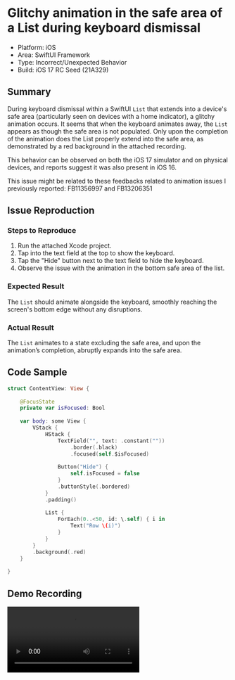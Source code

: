 # Glitchy animation in the safe area of a List during keyboard dismissal

- Platform: iOS
- Area: SwiftUI Framework
- Type: Incorrect/Unexpected Behavior
- Build: iOS 17 RC Seed (21A329)

## Summary

During keyboard dismissal within a SwiftUI `List` that extends into a device's safe area (particularly seen on devices with a home indicator), a glitchy animation occurs. It seems that when the keyboard animates away, the `List` appears as though the safe area is not populated. Only upon the completion of the animation does the List properly extend into the safe area, as demonstrated by a red background in the attached recording.

This behavior can be observed on both the iOS 17 simulator and on physical devices, and reports suggest it was also present in iOS 16.

This issue might be related to these feedbacks related to animation issues I previously reported: FB11356997 and FB13206351

## Issue Reproduction

### Steps to Reproduce

1. Run the attached Xcode project.
2. Tap into the text field at the top to show the keyboard.
3. Tap the "Hide" button next to the text field to hide the keyboard.
4. Observe the issue with the animation in the bottom safe area of the list.

### Expected Result

The `List` should animate alongside the keyboard, smoothly reaching the screen's bottom edge without any disruptions.

### Actual Result

The `List` animates to a state excluding the safe area, and upon the animation’s completion, abruptly expands into the safe area.

## Code Sample

```swift
struct ContentView: View {
    
    @FocusState
    private var isFocused: Bool
    
    var body: some View {
        VStack {
            HStack {
                TextField("", text: .constant(""))
                    .border(.black)
                    .focused(self.$isFocused)
                
                Button("Hide") {
                    self.isFocused = false
                }
                .buttonStyle(.bordered)
            }
            .padding()
            
            List {
                ForEach(0..<50, id: \.self) { i in
                    Text("Row \(i)")
                }
            }
        }
        .background(.red)
    }
    
}
```

## Demo Recording

<video width="300" src="https://github.com/structuredpath/AppleBugReports/assets/533299/0017d489-a11a-46a1-afd5-7367763c040c"></video>
